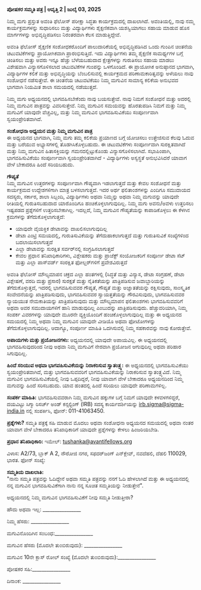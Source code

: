 **ಪೋಷಕರ ಸಮ್ಮತಿ ಪತ್ರ | ಆವೃತ್ತಿ 2 | ಜುಲೈ 03, 2025**

ನಿಮ್ಮ ಮಗು ಪ್ರಸ್ತುತ ಅವಂತಿ ಫೆಲೋಸ್ ಪರೀಕ್ಷಾ ಸಿದ್ಧತಾ ಕಾರ್ಯಕ್ರಮದಲ್ಲಿ ದಾಖಲಾಗಿದೆ. ಅವಂತಿಯಲ್ಲಿ, ನಾವು ನಮ್ಮ ಕಾರ್ಯಕ್ರಮಗಳನ್ನು ಸುಧಾರಿಸಲು ಮತ್ತು ವಿದ್ಯಾರ್ಥಿಗಳು ಶೈಕ್ಷಣಿಕವಾಗಿ ಯಶಸ್ವಿಯಾಗಲು ಸಹಾಯ ಮಾಡುವ ಹೊಸ ಮಾರ್ಗಗಳನ್ನು ಅಭಿವೃದ್ಧಿಪಡಿಸಲು ನಿರಂತರವಾಗಿ ಕೆಲಸ ಮಾಡುತ್ತಿದ್ದೇವೆ.

ಅವಂತಿ ಫೆಲೋಸ್ ಶೈಕ್ಷಣಿಕ ಸಂಶೋಧಕರೊಂದಿಗೆ ಪಾಲುದಾರಿಕೆಯಲ್ಲಿ ಅಭಿವೃದ್ಧಿಪಡಿಸಿದ ಒಂದು ಗುಂಪಿನ ಚಿಂತನೆಯ ಚಟುವಟಿಕೆಗಳನ್ನು ಪ್ರಾಯೋಗಿಕವಾಗಿ ಪ್ರಾರಂಭಿಸುತ್ತಿದೆ. ಇದು ವಿದ್ಯಾರ್ಥಿಗಳು ತಮ್ಮ ಶೈಕ್ಷಣಿಕ ಸಾಮರ್ಥ್ಯಗಳ ಬಗ್ಗೆ ಚಿಂತಿಸಲು ಮತ್ತು ಅವರು ಇನ್ನೂ ಹೆಚ್ಚು ಬೆಳೆಯಬಹುದಾದ ಕ್ಷೇತ್ರಗಳನ್ನು ಗುರುತಿಸಲು ಸಹಾಯ ಮಾಡಲು ವಿಶೇಷವಾಗಿ ವಿನ್ಯಾಸಗೊಳಿಸಲಾದ ಚಟುವಟಿಕೆಗಳ ಗುಂಪನ್ನು ಒಳಗೊಂಡಿದೆ. ಈ ಪ್ರಾಯೋಗಿಕ ಅನುಷ್ಠಾನದ ಭಾಗವಾಗಿ, ವಿದ್ಯಾರ್ಥಿಗಳ ಕಲಿಕೆ ಮತ್ತು ಅಭಿವೃದ್ಧಿಯನ್ನು ಬೆಂಬಲಿಸುವಲ್ಲಿ ಕಾರ್ಯಕ್ರಮದ ಪರಿಣಾಮಕಾರಿತ್ವವನ್ನು ಅಳೆಯಲು ನಾವು ಸಂಶೋಧನೆ ನಡೆಸುತ್ತೇವೆ. ಈ ಚಿಂತನೆಯ ಚಟುವಟಿಕೆಯು ನಿಮ್ಮ ಮಗುವಿನ ಸಾಮಾನ್ಯ ಕಲಿಕೆಯ ಅನುಭವದ ಭಾಗವಾಗಿ ನಿಯಮಿತ ಶಾಲಾ ಸಮಯದಲ್ಲಿ ನಡೆಯುತ್ತದೆ.

ನಿಮ್ಮ ಮಗು ಅಧ್ಯಯನದಲ್ಲಿ ಭಾಗವಹಿಸಬೇಕೆಂದು ನಾವು ಬಯಸುತ್ತೇವೆ. ನಾವು ನಿಮಗೆ ಸಂಶೋಧನೆ ಮತ್ತು ಅದರಲ್ಲಿ ನಿಮ್ಮ ಮಗುವಿನ ಪಾತ್ರವನ್ನು ವಿವರಿಸುತ್ತೇವೆ. ನಿಮ್ಮ ಮಗುವಿನ ಸಮಯವನ್ನು ಹೊರತುಪಡಿಸಿ ನಿಮಗೆ ಮತ್ತು ನಿಮ್ಮ ಮಗುವಿಗೆ ಯಾವುದೇ ವೆಚ್ಚವಿಲ್ಲ, ಮತ್ತು ನಿಮ್ಮ ಮಗುವಿನ ಭಾಗವಹಿಸುವಿಕೆಯು ಸಂಪೂರ್ಣವಾಗಿ ಸ್ವಯಂಪ್ರೇರಿತವಾಗಿದೆ.

**ಸಂಶೋಧನಾ ಅಧ್ಯಯನ ಮತ್ತು ನಿಮ್ಮ ಮಗುವಿನ ಪಾತ್ರ**  
ಈ ಅಧ್ಯಯನದ ಭಾಗವಾಗಿ, ನಿಮ್ಮ ಮಗು ತಮ್ಮ ಕಲಿಕೆಯ ಪ್ರಯಾಣದ ಬಗ್ಗೆ ಯೋಚಿಸಲು ಉತ್ತೇಜಿಸುವ ಕೆಲವು ಓದುವ ಮತ್ತು ಬರೆಯುವ ಅಭ್ಯಾಸಗಳಲ್ಲಿ ತೊಡಗಿಸಿಕೊಳ್ಳಬಹುದು. ಈ ಚಟುವಟಿಕೆಗಳು ಸಂಪೂರ್ಣವಾಗಿ ಸುರಕ್ಷಿತವಾಗಿದೆ ಮತ್ತು ನಿಮ್ಮ ಮಗುವಿನ ಹಿತಾಸಕ್ತಿಯನ್ನು ಗಮನದಲ್ಲಿಟ್ಟುಕೊಂಡು ವಿನ್ಯಾಸಗೊಳಿಸಲಾಗಿದೆ. ಸಭಾಪಿಂಪಾಗಿ, ಭಾಗವಹಿಸುವಿಕೆಯು ಸಂಪೂರ್ಣವಾಗಿ ಸ್ವಯಂಪ್ರೇರಿತವಾಗಿದೆ - ವಿದ್ಯಾರ್ಥಿಗಳು ಅಸ್ವಸ್ಥತೆ ಅನುಭವಿಸಿದರೆ ಯಾವಾಗ ವೇಳೆ ಬೇಕಾದರೂ ಹಿಂದೆ ಸರಿಯಬಹುದು.

**ಗೌಪ್ಯತೆ**  
ನಿಮ್ಮ ಮಗುವಿನ ಉತ್ತರಗಳನ್ನು ಸಂಪೂರ್ಣವಾಗಿ ಗೌಪ್ಯವಾಗಿ ಇಡಲಾಗುತ್ತದೆ ಮತ್ತು ಕೇವಲ ಸಂಶೋಧನೆ ಮತ್ತು ಕಾರ್ಯಕ್ರಮದ ಉದ್ದೇಶಗಳಿಗಾಗಿ ಮಾತ್ರ ಬಳಸಲಾಗುತ್ತದೆ. ಇದರ ಅರ್ಥ ಫಲಿತಾಂಶಗಳನ್ನು ಎಂದಿಗೂ ಸಮುದಾಯದ ಸದಸ್ಯರು, ಸರ್ಕಾರ, ಶಾಲಾ ಸಿಬ್ಬಂದಿ, ವಿದ್ಯಾರ್ಥಿಗಳು ಅಥವಾ ನಿಮ್ಮನ್ನು ಅಥವಾ ನಿಮ್ಮ ಮಗುವನ್ನು ಯಾವುದೇ ರೀತಿಯಲ್ಲಿ ಗುರುತಿಸಬಹುದಾದ ಯಾರೊಂದಿಗೂ ಹಂಚಿಕೊಳ್ಳಲಾಗುವುದಿಲ್ಲ. ನಿಮ್ಮ ಮಗು ಅವನು/ಅವಳು ಉತ್ತರಿಸಲು ಇಷ್ಟಪಡದ ಪ್ರಶ್ನೆಗಳಿಗೆ ಉತ್ತರಿಸಬೇಕಾಗಿಲ್ಲ. ಇದಲ್ಲದೆ, ನಿಮ್ಮ ಮಗುವಿನ ಗೌಪ್ಯತೆಯನ್ನು ಕಾಪಾಡಿಕೊಳ್ಳಲು ಈ ಕೆಳಗಿನ ಕ್ರಮಗಳನ್ನು ತೆಗೆದುಕೊಳ್ಳಲಾಗುತ್ತದೆ:

* ಯಾವುದೇ ವೈಯಕ್ತಿಕ ಡೇಟಾವನ್ನು ದಾಖಲಿಸಲಾಗುವುದಿಲ್ಲ  
* ಡೇಟಾ ಎಂಟ್ರಿ ಸಮಯದಲ್ಲಿ, ಗುರುತಿಸುವಿಕೆಯನ್ನು ತೆಗೆದುಹಾಕಲಾಗುತ್ತದೆ ಮತ್ತು ಗುರುತಿಸುವಿಕೆ ಸಂಖ್ಯೆಗಳಿಂದ ಬದಲಾಯಿಸಲಾಗುತ್ತದೆ  
* ಎಲ್ಲಾ ಡೇಟಾವನ್ನು ಸುರಕ್ಷಿತ ಸರ್ವರ್‌ನಲ್ಲಿ ಸಂಗ್ರಹಿಸಲಾಗುತ್ತದೆ  
* ಕೇವಲ ಪ್ರಧಾನ ತನಿಖಾಧಿಕಾರಿಗಳು, ವಿಶ್ಲೇಷಕರು ಮತ್ತು ಪ್ರಾಜೆಕ್ಟ್ ಸಂಯೋಜಕರಿಗೆ ಸಂಪೂರ್ಣ ಡೇಟಾ ಸೆಟ್ ಮತ್ತು ಎಲ್ಲಾ ಪಾಸ್‌ವರ್ಡ್ ಸಂರಕ್ಷಿತ ಫೋಲ್ಡರ್‌ಗಳಿಗೆ ಪ್ರವೇಶವಿರುತ್ತದೆ

ಅವಂತಿ ಫೆಲೋಸ್ ಮೌಲ್ಯಮಾಪನ ಚಕ್ರದ ಎಲ್ಲಾ ಹಂತಗಳಲ್ಲಿ (ಸಿದ್ಧತೆ ಮತ್ತು ವಿನ್ಯಾಸ, ಡೇಟಾ ಸಂಗ್ರಹಣೆ, ಡೇಟಾ ವಿಶ್ಲೇಷಣೆ, ವರದಿ ಮತ್ತು ಪ್ರಸಾರ) ಸುರಕ್ಷತೆ ಮತ್ತು ನೈತಿಕತೆಯನ್ನು ಖಾತ್ರಿಪಡಿಸುವ ಜವಾಬ್ದಾರಿಯನ್ನು ತೆಗೆದುಕೊಳ್ಳುತ್ತದೆ, ಇದರಲ್ಲಿ ಭಾಗವಹಿಸುವವರ ಗೌಪ್ಯತೆ, ಗೌಪ್ಯತೆ ಮತ್ತು ಅಜ್ಞಾತತೆಯನ್ನು ರಕ್ಷಿಸುವುದು, ಸಾಂಸ್ಕೃತಿಕ ಸಂವೇದನೆಯನ್ನು ಖಾತ್ರಿಪಡಿಸುವುದು, ಭಾಗವಹಿಸುವವರ ಸ್ವಾಯತ್ತತೆಯನ್ನು ಗೌರವಿಸುವುದು, ಭಾಗವಹಿಸುವವರ ನ್ಯಾಯಯುತ ನೇಮಕಾತಿಯನ್ನು ಖಾತ್ರಿಪಡಿಸುವುದು ಮತ್ತು ಮೌಲ್ಯಮಾಪನ ಫಲಿತಾಂಶಗಳು ಭಾಗವಹಿಸುವವರಿಗೆ ಅಥವಾ ಅವರ ಸಮುದಾಯಗಳಿಗೆ ಹಾನಿ ಮಾಡುವುದಿಲ್ಲ ಎಂಬುದನ್ನು ಖಾತ್ರಿಪಡಿಸುವುದು. ಹೆಚ್ಚುವರಿಯಾಗಿ, ನಿಮ್ಮ ಸಂಪರ್ಕ ವಿವರಗಳನ್ನು ಯಾವುದೇ ಮೂರನೇ ವ್ಯಕ್ತಿಯೊಂದಿಗೆ ಹಂಚಿಕೊಳ್ಳಲಾಗುವುದಿಲ್ಲ ಮತ್ತು ಈ ಅಧ್ಯಯನದ ಸಮಯದಲ್ಲಿ ನಿಮ್ಮ ಅಥವಾ ನಿಮ್ಮ ಮಗುವಿನ ಯಾವುದೇ ವೀಡಿಯೊ ಅಥವಾ ಫೋಟೋಗಳನ್ನು ತೆಗೆದುಕೊಳ್ಳಲಾಗುವುದಿಲ್ಲ. ಆದಾಗ್ಯೂ, ಸಂಪೂರ್ಣ ಮಾಹಿತಿ ಒದಗಿಸುವಲ್ಲಿ ನಿಮ್ಮ ಸಹಕಾರವನ್ನು ನಾವು ಕೋರುತ್ತೇವೆ.

**ಅಪಾಯಗಳು ಮತ್ತು ಪ್ರಯೋಜನಗಳು:** ಅಧ್ಯಯನದಲ್ಲಿ ಯಾವುದೇ ಅಪಾಯವಿಲ್ಲ. ಈ ಅಧ್ಯಯನದಲ್ಲಿ ಭಾಗವಹಿಸುವುದರಿಂದ ನೀವು ಅಥವಾ ನಿಮ್ಮ ಮಗುವಿಗೆ ನೇರವಾಗಿ ಪ್ರಯೋಜನ ಆಗುವುದಿಲ್ಲ ಅಥವಾ ಪರಿಹಾರ ಸಿಗುವುದಿಲ್ಲ.

**ಹಿಂದೆ ಸರಿಯುವ ಅಥವಾ ಭಾಗವಹಿಸುವಿಕೆಯನ್ನು ನಿರಾಕರಿಸುವ ಸ್ವಾತಂತ್ರ್ಯ:** ಈ ಅಧ್ಯಯನದಲ್ಲಿ ಭಾಗವಹಿಸುವಿಕೆಯು ಸ್ವಯಂಪ್ರೇರಿತವಾಗಿದೆ, ಮತ್ತು ಭಾಗವಹಿಸುವವರಿಗೆ ಭಾಗವಹಿಸುವಿಕೆಯನ್ನು ನಿರಾಕರಿಸುವ ಸ್ವಾತಂತ್ರ್ಯವಿದೆ. ನಿಮ್ಮ ಮಗುವಿನ ಭಾಗವಹಿಸುವಿಕೆಯಲ್ಲಿ ನೀವು ಒಪ್ಪದಿದ್ದರೆ, ನೀವು ಯಾವಾಗ ವೇಳೆ ಬೇಕಾದರೂ ಅಧ್ಯಯನದಿಂದ ನಿಮ್ಮ ಮಗುವನ್ನು ಹಿಂದೆ ಸರಿಸಬಹುದು. ಯಾವ ಹಂತದಲ್ಲಿ ಹಿಂದೆ ಸರಿಯಲು ಯಾವುದೇ ಪರಿಣಾಮಗಳಿಲ್ಲ.

**ಸಂಪರ್ಕ ಮಾಹಿತಿ:** ಭಾಗವಹಿಸುವವರಾಗಿ ನಿಮ್ಮ ಮಗುವಿನ ಹಕ್ಕುಗಳ ಬಗ್ಗೆ ನಿಮಗೆ ಯಾವುದೇ ಕಳವಳಗಳಿದ್ದರೆ, ದಯವಿಟ್ಟು ಸಿಗ್ಮಾ ರಿಸರ್ಚ್ ಅಂಡ್ ಕನ್ಸಲ್ಟಿಂಗ್ (IRB) ಸದಸ್ಯ ಕಾರ್ಯದರ್ಶಿಯನ್ನು irb.sigma@sigma-india.in ನಲ್ಲಿ ಸಂಪರ್ಕಿಸಿ, ಫೋನ್: 011-41063450.

**ಪ್ರಶ್ನೆಗಳು?** ಸಮ್ಮತಿ ಪತ್ರಕ್ಕೆ ಸಹಿ ಮಾಡುವ ಮೊದಲು ಅಥವಾ ಸಂಶೋಧನಾ ಅಧ್ಯಯನದ ಸಮಯದಲ್ಲಿ ಅಥವಾ ನಂತರ ಯಾವಾಗ ವೇಳೆ ಬೇಕಾದರೂ ತನಿಖಾಧಿಕಾರಿಗೆ ಯಾವುದೇ ಪ್ರಶ್ನೆಗಳನ್ನು ಕೇಳಲು ಹಿಂಜರಿಯಬೇಡಿ.

**ಪ್ರಧಾನ ತನಿಖಾಧಿಕಾರಿ:** ಇಮೇಲ್: tushanka@avantifellows.org

ವಿಳಾಸ: A2/73, ಬ್ಲಾಕ್ A 2, ನೌರೋಜಿ ನಗರ, ಸಫದರ್‌ಜಂಗ್ ಎನ್‌ಕ್ಲೇವ್, ನವದೆಹಲಿ, ದೆಹಲಿ 110029, ಭಾರತ. ಫೋನ್ ಸಂಖ್ಯೆ:

**ಸಮ್ಮತಿಯ ದಾಖಲಾತಿ:**  
"ನಾನು ಸಮ್ಮತಿ ಪತ್ರವನ್ನು ಓದಿದ್ದೇನೆ ಅಥವಾ ಸಮ್ಮತಿ ಪತ್ರವನ್ನು ನನಗೆ ಓದಿ ಹೇಳಲಾಗಿದೆ ಮತ್ತು ಈ ಅಧ್ಯಯನದಲ್ಲಿ ನನ್ನ ಮಗುವಿನ ಭಾಗವಹಿಸುವಿಕೆಗಾಗಿ ನಾನು ನನ್ನ ಸೂಚಿತ ಸಮ್ಮತಿಯನ್ನು ನೀಡುತ್ತೇನೆ".

ಅಧ್ಯಯನದಲ್ಲಿ ನಿಮ್ಮ ಮಗುವಿನ ಭಾಗವಹಿಸುವಿಕೆಗೆ ನೀವು ಸಮ್ಮತಿ ನೀಡುತ್ತೀರಾ?

ಹೌದು ಅಥವಾ ಇಲ್ಲ: ________________

ನಿಮ್ಮ ಹೆಸರು: ________________

ಮಗುವಿನೊಂದಿಗಿನ ಸಂಬಂಧ:________________

ಮಗುವಿನ ಹೆಸರು (ಮೊದಲೇ ತುಂಬಿರುವುದು): ________________

ಮಗುವಿನ 10ನೇ ಕ್ಲಾಸ್ ರೋಲ್ ಸಂಖ್ಯೆ (ಮೊದಲೇ ತುಂಬಿರುವುದು):________________

ಪೋಷಕರ ಸಹಿ:________________

ದಿನಾಂಕ: ________________